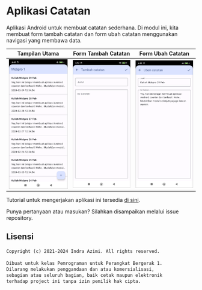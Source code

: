 # Aplikasi Catatan

Aplikasi Android untuk membuat catatan sederhana. Di modul ini, kita membuat form tambah catatan dan form ubah catatan menggunakan navigasi yang membawa data.

| Tampilan Utama                               | Form Tambah Catatan                          | Form Ubah Catatan                            |
|----------------------------------------------|----------------------------------------------|----------------------------------------------|
| <img src="screenshots/main.png" width="200"> | <img src="screenshots/baru.png" width="200"> | <img src="screenshots/ubah.png" width="200"> |

Tutorial untuk mengerjakan aplikasi ini tersedia [di sini](https://drive.google.com/file/d/1Wj6KXvRHkFGvmu-VBCL1X8xUFf8jEcvw/view?usp=drive_link).

Punya pertanyaan atau masukan? Silahkan disampaikan melalui issue repository.

## Lisensi

    Copyright (c) 2021-2024 Indra Azimi. All rights reserved.

    Dibuat untuk kelas Pemrograman untuk Perangkat Bergerak 1.
    Dilarang melakukan penggandaan dan atau komersialisasi,
    sebagian atau seluruh bagian, baik cetak maupun elektronik
    terhadap project ini tanpa izin pemilik hak cipta.